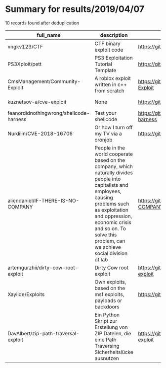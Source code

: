 
# Summary for results/2019/04/07
    
10 records found after deduplication

| full_name | description | html_url | matched_list | matched_count | pushed_at | size | stargazers_count | language | forks_count |
|-----------------------------------------|------------------------------------------------------------------------------------------------------------------------------------------------------------------------------------------------------------------------------------------------------------------|------------------------------------------------------------|----------------|-----------------|---------------------------|--------|--------------------|------------------|---------------|
| vngkv123/CTF | CTF binary exploit code | https://github.com/vngkv123/CTF | ['exploit'] | 1 | 2019-04-07 20:11:19+00:00 | 74027 | 37 | Python | 12 |
| PS3Xploit/pett | PS3 Exploitation Tutorial Template | https://github.com/PS3Xploit/pett | ['exploit'] | 1 | 2019-04-07 06:40:41+00:00 | 3390 | 38 | HTML | 15 |
| CmsManagement/Community-Exploit | A roblox exploit written in c++ from scratch | https://github.com/CmsManagement/Community-Exploit | ['exploit'] | 1 | 2019-04-07 13:22:36+00:00 | 15 | 0 | C++ | 0 |
| kuznetsov-a/cve-exploit | None | https://github.com/kuznetsov-a/cve-exploit | ['exploit'] | 1 | 2019-04-07 07:33:52+00:00 | 918 | 0 | Jupyter Notebook | 0 |
| feanordidnothingwrong/shellcode-harness | Test your shellcode | https://github.com/feanordidnothingwrong/shellcode-harness | ['shellcode'] | 1 | 2019-04-07 02:01:55+00:00 | 1 | 0 | C | 0 |
| Nurdilin/CVE-2018-16706 | Or how I turn off my TV via a cronjob | https://github.com/Nurdilin/CVE-2018-16706 | ['cve-2'] | 1 | 2019-04-07 09:14:49+00:00 | 2 | 0 | Python | 1 |
| aliendaniel/IF-THERE-IS-NO-COMPANY | People in the world cooperate based on the company, which naturally divides people into capitalists and employees, causing problems such as exploitation and oppression, economic crisis and so on. To solve this problem, can we achieve social division of lab | https://github.com/aliendaniel/IF-THERE-IS-NO-COMPANY | ['exploit'] | 1 | 2019-04-07 14:50:27+00:00 | 1 | 0 | | 0 |
| artemgurzhii/dirty-cow-root-exploit | Dirty Cow root exploit | https://github.com/artemgurzhii/dirty-cow-root-exploit | ['exploit'] | 1 | 2019-04-07 17:14:25+00:00 | 6 | 3 | C | 3 |
| Xayiide/Exploits | Own exploits, based on the msf exploits, payloads or backdoors | https://github.com/Xayiide/Exploits | ['exploit'] | 1 | 2019-04-07 18:21:02+00:00 | 16 | 0 | Python | 0 |
| DavAlbert/zip-path-traversal-exploit | Ein Python Skript zur Erstellung von ZIP Dateien, die eine Path Traversing Sicherheitslücke ausnutzen | https://github.com/DavAlbert/zip-path-traversal-exploit | ['exploit'] | 1 | 2019-04-07 21:43:12+00:00 | 7 | 3 | Python | 1 |
